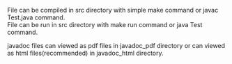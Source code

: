 File can be compiled in src directory with simple make command or javac Test.java command.  
File can be run in src directory with make run command or java Test command.  

javadoc files can viewed as pdf files in javadoc_pdf directory or can viewed as html files(recommended) in javadoc_html directory.  

